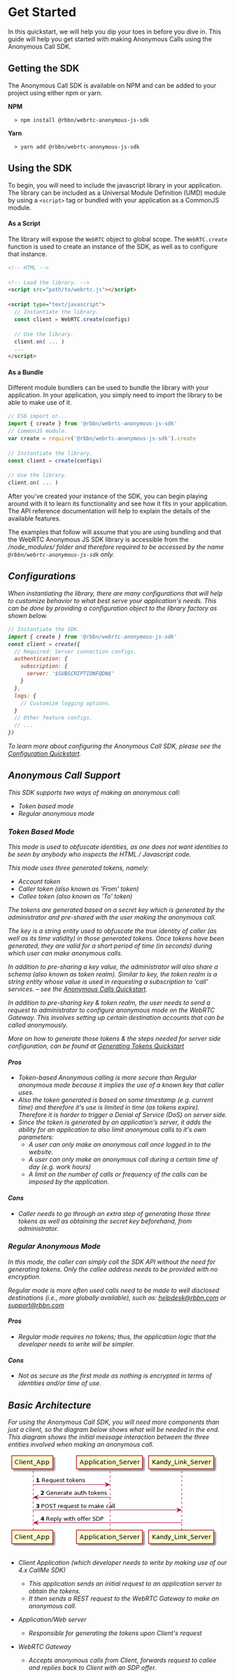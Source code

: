 [COPYRIGHT © 2023 RIBBON COMMUNICATIONS OPERATING COMPANY, INC. ALL RIGHTS RESERVED]: #

# Get Started

In this quickstart, we will help you dip your toes in before you dive in. This guide will help you get started with making Anonymous Calls using the Anonymous Call SDK.

## Getting the SDK

The Anonymous Call SDK is available on NPM and can be added to your project using either npm or yarn.

**NPM**

```
  > npm install @rbbn/webrtc-anonymous-js-sdk
```

**Yarn**

```
  > yarn add @rbbn/webrtc-anonymous-js-sdk
```

## Using the SDK

To begin, you will need to include the javascript library in your application. The library can be included as a Universal Module Definition (UMD) module by using a `<script>` tag or bundled with your application as a CommonJS module.

#### As a Script

The library will expose the `WebRTC` object to global scope. The `WebRTC.create` function is used to create an instance of the SDK, as well as to configure that instance.

```html
<!-- HTML -->

<!-- Load the library. -->
<script src="path/to/webrtc.js"></script>

<script type="text/javascript">
  // Instantiate the library.
  const client = WebRTC.create(configs)

  // Use the library.
  client.on( ... )
  ...
</script>
```

#### As a Bundle

Different module bundlers can be used to bundle the library with your application. In your application, you simply need to import the library to be able to make use of it.

```javascript
// ES6 import or...
import { create } from '@rbbn/webrtc-anonymous-js-sdk'
// CommonJS module.
var create = require('@rbbn/webrtc-anonymous-js-sdk').create

// Instantiate the library.
const client = create(configs)

// Use the library.
client.on( ... )
```

After you've created your instance of the SDK, you can begin playing around with it to learn its functionality and see how it fits in your application. The API reference documentation will help to explain the details of the available features.

The examples that follow will assume that you are using bundling and that the WebRTC Anonymous JS SDK library is accessible from the <i>/node_modules/<i> folder and therefore required to be accessed by the name `@rbbn/webrtc-anonymous-js-sdk` only.

## Configurations

When instantiating the library, there are many configurations that will help to customize behavior to what best serve your application's needs. This can be done by providing a configuration object to the library factory as shown below.

```javascript
// Instantiate the SDK.
import { create } from '@rbbn/webrtc-anonymous-js-sdk'
const client = create({
  // Required: Server connection configs.
  authentication: {
    subscription: {
      server: '$SUBSCRIPTIONFQDN$'
    }
  },
  logs: {
    // Customize logging options.
  }
  // Other feature configs.
  // ...
})
```

To learn more about configuring the Anonymous Call SDK, please see the [Configuration Quickstart](configurations).

## Anonymous Call Support

This SDK supports two ways of making an anonymous call:

- Token based mode
- Regular anonymous mode

### Token Based Mode

This mode is used to obfuscate identities, as one does not want identities to be seen by anybody who inspects the HTML / Javascript code.

This mode uses three generated tokens, namely:

- Account token
- Caller token (also known as 'From' token)
- Callee token (also known as 'To' token)

The tokens are generated based on a secret _key_ which is generated by the administrator and pre-shared with the user making the anonymous call.

The key is a string entity used to obfuscate the true identity of caller (as well as its time validity) in those generated tokens. Once tokens have been generated, they are valid for a short period of time (in seconds) during which user can make anonymous calls.

In addition to pre-sharing a key value, the administrator will also share a _schema_ (also known as _token realm_). Similar to key, the token realm is a string entity whose value is used in requesting a subscription to 'call' services. – see the [Anonymous Calls Quickstart](Anonymous%20Calls).

In addition to pre-sharing _key_ & _token realm_, the user needs to send a request to administrator to configure anonymous mode on the WebRTC Gateway. This involves setting up certain destination accounts that can be called anonymously.

More on how to generate those tokens & the steps needed for server side configuration, can be found at [Generating Tokens Quickstart](Generating%20Tokens)

#### Pros

- Token-based Anonymous calling is more secure than Regular anonymous mode because it implies the use of a known key that caller uses.
- Also the token generated is based on some timestamp (e.g. current time) and therefore it's use is limited in time (as tokens expire). Therefore it is harder to trigger a Denial of Service (DoS) on server side.
- Since the token is generated by an application's server, it adds the ability for an application to also limit anonymous calls to it's own parameters:
  - A user can only make an anonymous call once logged in to the website.
  - A user can only make an anonymous call during a certain time of day (e.g. work hours)
  - A limit on the number of calls or frequency of the calls can be imposed by the application.

#### Cons

- Caller needs to go through an extra step of generating those three tokens as well as obtaining the secret _key_ beforehand, from administrator.

### Regular Anonymous Mode

In this mode, the caller can simply call the SDK API without the need for generating tokens. Only the callee address needs to be provided with no encryption.

Regular mode is more often used calls need to be made to well disclosed destinations (i.e., more globally available), such as: helpdesk@rbbn.com or support@rbbn.com

#### Pros

- Regular mode requires no tokens; thus, the application logic that the developer needs to write will be simpler.

#### Cons

- Not as secure as the first mode as nothing is encrypted in terms of identities and/or time of use.

## Basic Architecture

For using the Anonymous Call SDK, you will need more components than just a client, so the diagram below shows what will be needed in the end.
This diagram shows the initial message interaction between the three entities involved when making an anonymous call.

![Basic flow sequence](call_me_interaction_diagram.png)

- Client Application (which developer needs to write by making use of our 4.x CallMe SDK)
  - This application sends an initial request to an application server to obtain the tokens.
  - It then sends a REST request to the WebRTC Gateway to make an anonymous call.

- Application/Web server
  - Responsible for generating the tokens upon Client's request

- WebRTC Gateway
  - Accepts anonymous calls from Client, forwards request to callee and replies back to Client with an SDP offer.

[COPYRIGHT © 2023 RIBBON COMMUNICATIONS OPERATING COMPANY, INC. ALL RIGHTS RESERVED]: #

